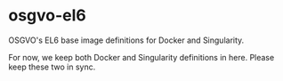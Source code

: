 # osgvo-el6
OSGVO's EL6 base image definitions for Docker and Singularity.

For now, we keep both Docker and Singularity definitions in here. Please
keep these two in sync.

